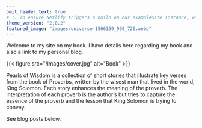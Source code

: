 ```yaml
---
omit_header_text: true
# 1. To ensure Netlify triggers a build on our exampleSite instance, we need to change a file in the exampleSite directory.
theme_version: "2.8.2"
featured_image: "images/universe-1566159_960_720.webp"
---
```


Welcome to my site on my book. I have details here regarding my book and also a link to my personal blog.

{{< figure src="/images/cover.jpg" alt="Book" >}}

Pearls of Wisdom is a collection of short stories that illustrate key verses from the book of Proverbs, written by the wisest man that lived in the world, King Solomon. Each story enhances the meaning of the proverb. The interpretation of each proverb is the author’s but tries to capture the essence of the proverb and the lesson that King Solomon is trying to convey.

See blog posts below.
